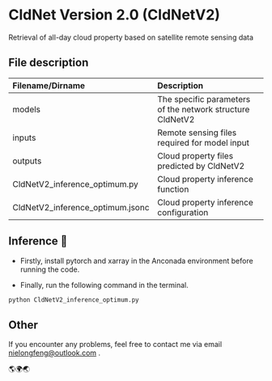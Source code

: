 # CldNet Version 2.0 (CldNetV2)
Retrieval of all-day cloud property based on satellite remote sensing data

## File description
| Filename/Dirname                 | Description                                                           |
| :------------------------------- | :-------------------------------------------------------------------- |
| models                           | The specific parameters of the network structure CldNetV2 |
| inputs                           | Remote sensing files required for model input                         |
| outputs                          | Cloud property files predicted by CldNetV2                            |
| CldNetV2_inference_optimum.py    | Cloud property inference function                                     |
| CldNetV2_inference_optimum.jsonc | Cloud property inference configuration                                |

## Inference 🚀
- Firstly, install pytorch and xarray in the Anconada environment before running the code.

- Finally, run the following command in the terminal.
```sh
python CldNetV2_inference_optimum.py
```

## Other
If you encounter any problems, feel free to contact me via email nielongfeng@outlook.com .

🌎🌍🌏